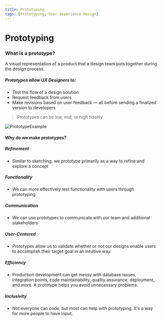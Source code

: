 ```yaml
---
title: Prototyping
tags: [Prototyping, User experience design]
---
```


# Prototyping

### What is a prototype?

A visual representation of a product that a design team puts together during the design process.

##### Prototypes allow UX Designers to:
- Test the flow of a design solution
- Request feedback from users
- Make revisions based on user feedback — all before sending a finalized version to developers

> Prototypes can be low, mid, or high fidelity

![PrototypeExample](https://ga-instruction.s3.amazonaws.com/json/UXD-10-week/assets/week-4/app-screens-prototype.png)

#### Why do we make prototypes?
##### Refinement
- Similar to sketching, we prototype primarily as a way to refine and explore a concept
##### Functionality
- We can more effectively test functionality with users through prototyping
##### Communication
- We can use prototypes to communicate with our team and additional stakeholders
##### User-Centered
- Prototypes allow us to validate whether or not our designs enable users to accomplish their target goal in an intuitive way.
##### Efficiency
- Production development can get messy with database issues, integration points, code maintainability, quality assurance, deployment, and more. A prototype helps you avoid unnecessary problems.
##### Inclusivity
- Not everyone can code, but most can help with prototyping. It's a way for more people to have input.